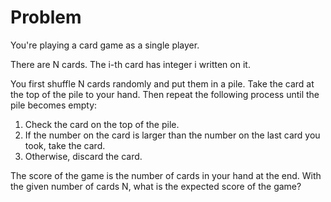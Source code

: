 # Problem

You're playing a card game as a single player.

There are N cards. The i-th card has integer i written on it.

You first shuffle N cards randomly and put them in a pile. Take the card at the top of the pile to your hand. Then repeat the following process until the pile becomes empty:

1. Check the card on the top of the pile.
1. If the number on the card is larger than the number on the last card you took, take the card.
1. Otherwise, discard the card.

The score of the game is the number of cards in your hand at the end. With the given number of cards N, what is the expected score of the game?
